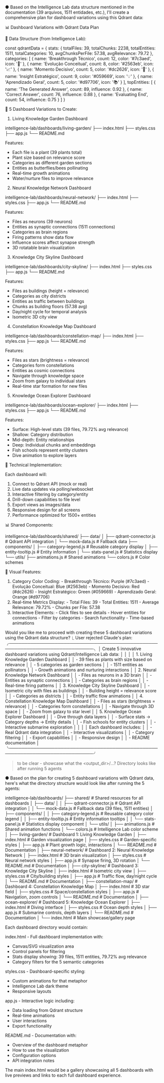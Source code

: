 
● Based on the Intelligence Lab data structure mentioned in the documentation (39 arquivos, 1511 entidades, etc.), I'll create a comprehensive plan for dashboard variations
  using this Qdrant data:

  📊 Dashboard Variations with Qdrant Data Plan

  🎯 Data Structure (from Intelligence Lab):

  const qdrantData = {
      stats: {
          totalFiles: 39,
          totalChunks: 2238,
          totalEntities: 1511,
          totalCategories: 10,
          avgChunksPerFile: 57.38,
          avgRelevance: 79.72
      },
      categories: [
          { name: 'Breakthrough Técnico', count: 12, color: '#7c3aed', icon: '🚀' },
          { name: 'Evolução Conceitual', count: 8, color: '#2563eb', icon: '📈' },
          { name: 'Momento Decisivo', count: 5, color: '#dc2626', icon: '🎯' },
          { name: 'Insight Estratégico', count: 9, color: '#059669', icon: '💡' },
          { name: 'Aprendizado Geral', count: 5, color: '#d97706', icon: '📚' }
      ],
      topEntities: [
          { name: 'The Generated Answer', count: 89, influence: 0.92 },
          { name: 'Correct Answer', count: 76, influence: 0.88 },
          { name: 'Evaluating End', count: 54, influence: 0.75 }
      ]
  }

  📱 5 Dashboard Variations to Create:

  1. Living Knowledge Garden Dashboard

  intelligence-lab/dashboards/living-garden/
  ├── index.html
  ├── styles.css
  ├── app.js
  └── README.md

  Features:
  - Each file is a plant (39 plants total)
  - Plant size based on relevance score
  - Categories as different garden sections
  - Entities as butterflies/bees pollinating
  - Real-time growth animations
  - Water/nurture files to improve relevance

  2. Neural Knowledge Network Dashboard

  intelligence-lab/dashboards/neural-network/
  ├── index.html
  ├── styles.css
  ├── app.js
  └── README.md

  Features:
  - Files as neurons (39 neurons)
  - Entities as synaptic connections (1511 connections)
  - Categories as brain regions
  - Firing patterns show data flow
  - Influence scores affect synapse strength
  - 3D rotatable brain visualization

  3. Knowledge City Skyline Dashboard

  intelligence-lab/dashboards/city-skyline/
  ├── index.html
  ├── styles.css
  ├── app.js
  └── README.md

  Features:
  - Files as buildings (height = relevance)
  - Categories as city districts
  - Entities as traffic between buildings
  - Chunks as building floors (57.38 avg)
  - Day/night cycle for temporal analysis
  - Isometric 3D city view

  4. Constellation Knowledge Map Dashboard

  intelligence-lab/dashboards/constellation-map/
  ├── index.html
  ├── styles.css
  ├── app.js
  └── README.md

  Features:
  - Files as stars (brightness = relevance)
  - Categories form constellations
  - Entities as cosmic connections
  - Navigate through knowledge space
  - Zoom from galaxy to individual stars
  - Real-time star formation for new files

  5. Knowledge Ocean Explorer Dashboard

  intelligence-lab/dashboards/ocean-explorer/
  ├── index.html
  ├── styles.css
  ├── app.js
  └── README.md

  Features:
  - Surface: High-level stats (39 files, 79.72% avg relevance)
  - Shallow: Category distribution
  - Mid-depth: Entity relationships
  - Deep: Individual chunks and embeddings
  - Fish schools represent entity clusters
  - Dive animation to explore layers

  🔧 Technical Implementation:

  Each dashboard will:
  1. Connect to Qdrant API (mock or real)
  2. Live data updates via polling/websocket
  3. Interactive filtering by category/entity
  4. Drill-down capabilities to file level
  5. Export views as images/data
  6. Responsive design for all screens
  7. Performance optimized for 1500+ entities

  📊 Shared Components:

  intelligence-lab/dashboards/shared/
  ├── data/
  │   ├── qdrant-connector.js    # Qdrant API integration
  │   └── mock-data.js           # Fallback data
  ├── components/
  │   ├── category-legend.js     # Reusable category display
  │   ├── entity-tooltip.js      # Entity information
  │   └── stats-panel.js         # Statistics display
  └── utils/
      ├── animations.js          # Shared animations
      └── colors.js              # Color schemes

  🎨 Visual Features:

  1. Category Color Coding:
    - Breakthrough Técnico: Purple (#7c3aed)
    - Evolução Conceitual: Blue (#2563eb)
    - Momento Decisivo: Red (#dc2626)
    - Insight Estratégico: Green (#059669)
    - Aprendizado Geral: Orange (#d97706)
  2. Real-time Metrics Display:
    - Total Files: 39
    - Total Entities: 1511
    - Average Relevance: 79.72%
    - Chunks per File: 57.38
  3. Interactive Elements:
    - Click files to see details
    - Hover entities for connections
    - Filter by categories
    - Search functionality
    - Time-based animations

  Would you like me to proceed with creating these 5 dashboard variations using the Qdrant data structure?
  ⎿  User rejected Claude's plan:
     ╭──────────────────────────────────────────────────────────────────────────────╮
     │ Create 5 innovative dashboard variations using Qdrant/Intelligence Lab data: │
     │                                                                              │
     │ 1. Living Knowledge Garden Dashboard                                         │
     │   - 39 files as plants with size based on relevance                          │
     │   - 5 categories as garden sections                                          │
     │   - 1511 entities as pollinators                                             │
     │   - Growth animations and nurturing interactions                             │
     │ 2. Neural Knowledge Network Dashboard                                        │
     │   - Files as neurons in a 3D brain                                           │
     │   - Entities as synaptic connections                                         │
     │   - Categories as brain regions                                              │
     │   - Real-time firing patterns                                                │
     │ 3. Knowledge City Skyline Dashboard                                          │
     │   - Isometric city with files as buildings                                   │
     │   - Building height = relevance score                                        │
     │   - Categories as districts                                                  │
     │   - Entity traffic flow animations                                           │
     │ 4. Constellation Knowledge Map Dashboard                                     │
     │   - Files as stars (brightness = relevance)                                  │
     │   - Categories form constellations                                           │
     │   - Navigate through 3D space                                                │
     │   - Zoom from galaxy to star level                                           │
     │ 5. Knowledge Ocean Explorer Dashboard                                        │
     │   - Dive through data layers                                                 │
     │   - Surface stats → Category depths → Entity details                         │
     │   - Fish schools for entity clusters                                         │
     │   - Interactive submarine exploration                                        │
     │                                                                              │
     │ Each dashboard includes:                                                     │
     │ - Real Qdrant data integration                                               │
     │ - Interactive visualizations                                                 │
     │ - Category filtering                                                         │
     │ - Export capabilities                                                        │
     │ - Responsive design                                                          │
     │ - README documentation                                                       │
     ╰──────────────────────────────────────────────────────────────────────────────╯

> to be clear - showcase what the <output_dir>/...? Directory looks like after running 5 agents

● Based on the plan for creating 5 dashboard variations with Qdrant data, here's what the directory structure would look like after running the 5 agents:

  intelligence-lab/dashboards/
  ├── shared/                              # Shared resources for all dashboards
  │   ├── data/
  │   │   ├── qdrant-connector.js        # Qdrant API integration
  │   │   └── mock-data.js               # Fallback data (39 files, 1511 entities)
  │   ├── components/
  │   │   ├── category-legend.js         # Reusable category color legend
  │   │   ├── entity-tooltip.js          # Entity information tooltips
  │   │   └── stats-panel.js             # Statistics display component
  │   └── utils/
  │       ├── animations.js              # Shared animation functions
  │       └── colors.js                  # Intelligence Lab color scheme
  │
  ├── living-garden/                      # Dashboard 1: Living Knowledge Garden
  │   ├── index.html                     # Garden visualization page
  │   ├── styles.css                     # Garden-specific styles
  │   ├── app.js                         # Plant growth logic, interactions
  │   └── README.md                      # Documentation
  │
  ├── neural-network/                     # Dashboard 2: Neural Knowledge Network
  │   ├── index.html                     # 3D brain visualization
  │   ├── styles.css                     # Neural network styles
  │   ├── app.js                         # Synapse firing, 3D rotation
  │   └── README.md                      # Documentation
  │
  ├── city-skyline/                       # Dashboard 3: Knowledge City Skyline
  │   ├── index.html                     # Isometric city view
  │   ├── styles.css                     # City/building styles
  │   ├── app.js                         # Traffic flow, day/night cycle
  │   └── README.md                      # Documentation
  │
  ├── constellation-map/                  # Dashboard 4: Constellation Knowledge Map
  │   ├── index.html                     # 3D star field
  │   ├── styles.css                     # Space/constellation styles
  │   ├── app.js                         # Navigation, zoom controls
  │   └── README.md                      # Documentation
  │
  ├── ocean-explorer/                     # Dashboard 5: Knowledge Ocean Explorer
  │   ├── index.html                     # Diving interface
  │   ├── styles.css                     # Ocean depth styles
  │   ├── app.js                         # Submarine controls, depth layers
  │   └── README.md                      # Documentation
  │
  └── index.html                          # Main showcase/gallery page

  Each dashboard directory would contain:

  index.html - Full dashboard implementation with:
  - Canvas/SVG visualization area
  - Control panels for filtering
  - Stats display showing: 39 files, 1511 entities, 79.72% avg relevance
  - Category filters for the 5 semantic categories

  styles.css - Dashboard-specific styling:
  - Custom animations for that metaphor
  - Intelligence Lab dark theme
  - Responsive layouts

  app.js - Interactive logic including:
  - Data loading from Qdrant structure
  - Real-time animations
  - User interactions
  - Export functionality

  README.md - Documentation with:
  - Overview of the dashboard metaphor
  - How to use the visualization
  - Configuration options
  - API integration notes

  The main index.html would be a gallery showcasing all 5 dashboards with live previews and links to each full dashboard experience.